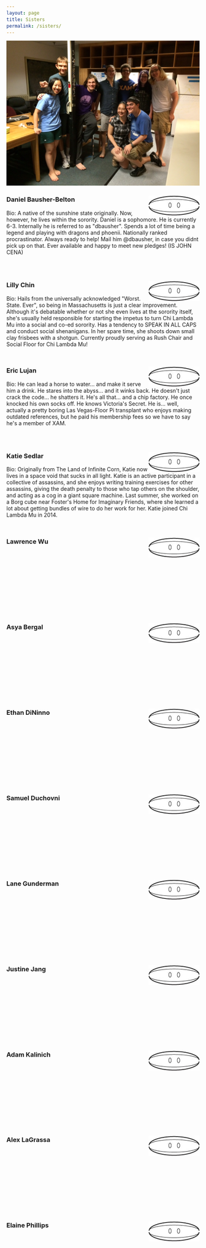 ```yaml
---
layout: page
title: Sisters
permalink: /sisters/
---
```

![Group pic](/assets/cheese_tasting.jpg)

<div style="min-height:200px">
<img style="float: right;" src="/assets/clam.jpg">
<h3 style="text-align: left">Daniel <b>Bausher-Belton</b></h3>
Bio: A native of the sunshine state originally. Now, however, he lives within the sorority. Daniel is a sophomore. He is currently 6-3. Internally he is referred to as "dbausher". Spends a lot of time being a legend and playing with dragons and phoenii. Nationally ranked procrastinator. Always ready to help! Mail him @dbausher, in case you didnt pick up on that. Ever available and happy to meet new pledges! (IS JOHN CENA)
</div>

<div style="min-height:200px">
<img style="float: right;" src="/assets/clam.jpg">
<h3 style="text-align: left">Lilly <b>Chin</b></h3>
Bio: Hails from the universally acknowledged "Worst. State. Ever", so being in Massachusetts is just a clear improvement. Although it's debatable whether or not she even lives at the sorority itself, she's usually held responsible for starting the impetus to turn Chi Lambda Mu into a social and co-ed sorority. Has a tendency to SPEAK IN ALL CAPS and conduct social shenanigans. In her spare time, she shoots down small clay frisbees with a shotgun. Currently proudly serving as Rush Chair and Social Floor for Chi Lambda Mu!
</div>

<div style="min-height:200px">
<img style="float: right;" src="/assets/clam.jpg">
<h3 style="text-align: left">Eric <b>Lujan</b></h3>
Bio: He can lead a horse to water... and make it serve him a drink. He stares into the abyss... and it winks back. He doesn't just crack the code... he shatters it. He's all that... and a chip factory. He once knocked his own socks off. He knows Victoria's Secret. He is... well, actually a pretty boring Las Vegas-Floor Pi transplant who enjoys making outdated references, but he paid his membership fees so we have to say he's a member of XAM.
</div>

<div style="min-height:200px">
<img style="float: right;" src="/assets/clam.jpg">
<h3 style="text-align: left">Katie <b>Sedlar</b></h3>
Bio: Originally from The Land of Infinite Corn, Katie now lives in a space void that sucks in all light. Katie is an active participant in a collective of assassins, and she enjoys writing training exercises for other assassins, giving the death penalty to those who tap others on the shoulder, and acting as a cog in a giant square machine. Last summer, she worked on a Borg cube near Foster's Home for Imaginary Friends, where she learned a lot about getting bundles of wire to do her work for her. Katie joined Chi Lambda Mu in 2014.
</div>

<div style="min-height:200px">
<img style="float: right;" src="/assets/clam.jpg">
<h3 style="text-align: left">Lawrence <b>Wu</b></h3>
</div>

<div style="min-height:200px">
<img style="float: right;" src="/assets/clam.jpg">
<h3 style="text-align: left">Asya <b>Bergal</b></h3>
</div>

<div style="min-height:200px">
<img style="float: right;" src="/assets/clam.jpg">
<h3 style="text-align: left">Ethan <b>DiNinno</b></h3>
</div>

<div style="min-height:200px">
<img style="float: right;" src="/assets/clam.jpg">
<h3 style="text-align: left">Samuel <b>Duchovni</b></h3>
</div>

<div style="min-height:200px">
<img style="float: right;" src="/assets/clam.jpg">
<h3 style="text-align: left">Lane <b>Gunderman</b></h3>
</div>

<div style="min-height:200px">
<img style="float: right;" src="/assets/clam.jpg">
<h3 style="text-align: left">Justine <b>Jang</b></h3>
</div>

<div style="min-height:200px">
<img style="float: right;" src="/assets/clam.jpg">
<h3 style="text-align: left">Adam <b>Kalinich</b></h3>
</div>

<div style="min-height:200px">
<img style="float: right;" src="/assets/clam.jpg">
<h3 style="text-align: left">Alex <b>LaGrassa</b></h3>
</div>

<div style="min-height:200px">
<img style="float: right;" src="/assets/clam.jpg">
<h3 style="text-align: left">Elaine <b>Phillips</b></h3>
</div>

